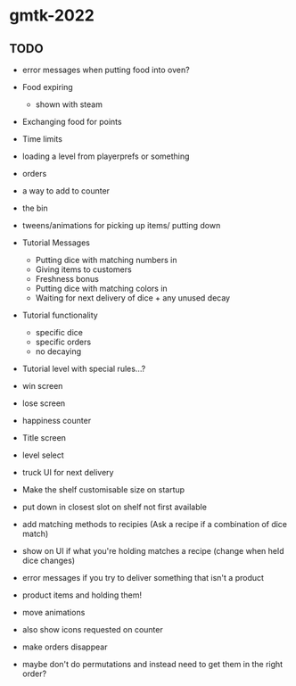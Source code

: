# gmtk-2022

## TODO
* error messages when putting food into oven?
* Food expiring
    * shown with steam
* Exchanging food for points
* Time limits
* loading a level from playerprefs or something
* orders
* a way to add to counter
* the bin
* tweens/animations for picking up items/ putting down
* Tutorial Messages
    * Putting dice with matching numbers in
    * Giving items to customers
    * Freshness bonus
    * Putting dice with matching colors in
    * Waiting for next delivery of dice + any unused decay
* Tutorial functionality
    * specific dice
    * specific orders
    * no decaying

* Tutorial level with special rules...?
* win screen
* lose screen
* happiness counter
* Title screen
* level select
* truck UI for next delivery
* Make the shelf customisable size on startup
* put down in closest slot on shelf not first available

* add matching methods to recipies (Ask a recipe if a combination of dice match)
* show on UI if what you're holding matches a recipe (change when held dice changes)
* error messages if you try to deliver something that isn't a product
* product items and holding them!
* move animations
* also show icons requested on counter
* make orders disappear
* maybe don't do permutations and instead need to get them in the right order?